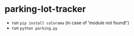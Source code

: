 # parking-lot-tracker

* run `pip install colorama` (in case of 'module not found!')
* run `python parking.py`
